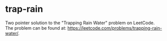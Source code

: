 # trap-rain
Two pointer solution to the "Trapping Rain Water" problem on LeetCode. The problem can be found at: https://leetcode.com/problems/trapping-rain-water/.
